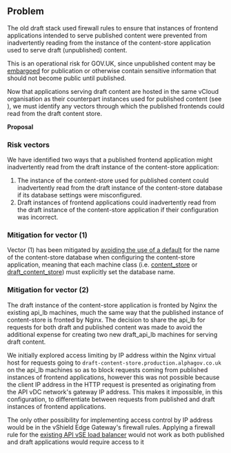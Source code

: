 ## **Problem**

The old draft stack used firewall rules to ensure that instances of frontend applications intended to serve published content were prevented from inadvertently reading from the instance of the content-store application used to serve draft (unpublished) content.

This is an operational risk for GOV.UK, since unpublished content may be [embargoed](https://en.wikipedia.org/wiki/News_embargo) for publication or otherwise contain sensitive information that should not become public until published.

Now that applications serving draft content are hosted in the same vCloud organisation as their counterpart instances&nbsp;used for published content&nbsp;(see ), we must identify any vectors through which the published frontends could read from the draft content store.

**Proposal**

### Risk vectors

We have identified two ways that a published frontend application might inadvertently read from the draft instance of the content-store application:

1. The instance of the content-store used for published content could inadvertently read from the draft instance of the content-store database if its database settings were misconfigured.
2. Draft instances of frontend applications could inadvertently read from the draft instance of the content-store application if their configuration was incorrect.

### Mitigation for vector (1)

Vector (1) has been mitigated by [avoiding the use of a default](https://github.gds/gds/puppet/commit/3fa80cdceb7138dc2f1a7e4aba90976274a3ce65#diff-317c81f58cd20afec981e1e6c339703f) for the name of the content-store database when configuring the content-store application, meaning that each machine class (i.e. [content\_store](https://github.gds/gds/puppet/blob/effc4c0cab1/hieradata/class/content_store.yaml#L3) or [draft\_content\_store](https://github.gds/gds/puppet/blob/effc4c0cab1/hieradata/class/draft_content_store.yaml#L3)) must explicitly set the database name.

### Mitigation for vector (2)

The draft instance of the content-store application is fronted by Nginx the existing api\_lb machines, much the same way that the published instance of content-store is fronted by Nginx. The decision to share the api\_lb for requests for both draft and published content was made to avoid the additional expense for creating two new draft\_api\_lb machines for serving draft content.

We initially explored access limiting by IP address within the Nginx virtual host for requests going to `draft-content-store.production.alphagov.co.uk` on the api\_lb machines so as to block requests coming from published instances of frontend applications, however this was not possible because the client IP address in the HTTP request is presented as originating from the API vDC network's gateway IP address. This makes it impossible, in this configuration, to differentiate between requests from published and draft instances of frontend applications.

The only other possibility for implementing access control by IP address would be in the vShield Edge Gateway's firewall rules. Applying a firewall rule for the [existing API vSE load balancer](https://github.gds/gds/govuk-provisioning/blob/c33df9b/vcloud-edge_gateway/rules/lb.yaml.mustache#L169-L175) would not work as both published and draft applications would require access to it

&nbsp;

&nbsp;

